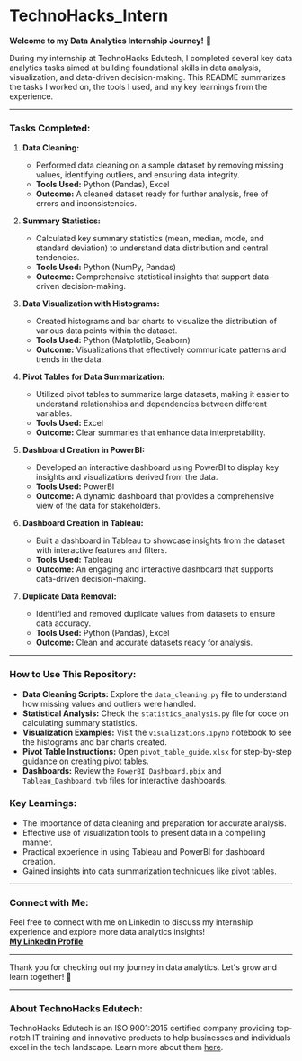 # TechnoHacks_Intern


**Welcome to my Data Analytics Internship Journey!** 🚀

During my internship at TechnoHacks Edutech, I completed several key data analytics tasks aimed at building foundational skills in data analysis, visualization, and data-driven decision-making. This README summarizes the tasks I worked on, the tools I used, and my key learnings from the experience.

---

### **Tasks Completed:**

1. **Data Cleaning:**
   - Performed data cleaning on a sample dataset by removing missing values, identifying outliers, and ensuring data integrity.
   - **Tools Used:** Python (Pandas), Excel
   - **Outcome:** A cleaned dataset ready for further analysis, free of errors and inconsistencies.

2. **Summary Statistics:**
   - Calculated key summary statistics (mean, median, mode, and standard deviation) to understand data distribution and central tendencies.
   - **Tools Used:** Python (NumPy, Pandas)
   - **Outcome:** Comprehensive statistical insights that support data-driven decision-making.

3. **Data Visualization with Histograms:**
   - Created histograms and bar charts to visualize the distribution of various data points within the dataset.
   - **Tools Used:** Python (Matplotlib, Seaborn)
   - **Outcome:** Visualizations that effectively communicate patterns and trends in the data.

4. **Pivot Tables for Data Summarization:**
   - Utilized pivot tables to summarize large datasets, making it easier to understand relationships and dependencies between different variables.
   - **Tools Used:** Excel
   - **Outcome:** Clear summaries that enhance data interpretability.

5. **Dashboard Creation in PowerBI:**
   - Developed an interactive dashboard using PowerBI to display key insights and visualizations derived from the data.
   - **Tools Used:** PowerBI
   - **Outcome:** A dynamic dashboard that provides a comprehensive view of the data for stakeholders.

6. **Dashboard Creation in Tableau:**
   - Built a dashboard in Tableau to showcase insights from the dataset with interactive features and filters.
   - **Tools Used:** Tableau
   - **Outcome:** An engaging and interactive dashboard that supports data-driven decision-making.

7. **Duplicate Data Removal:**
   - Identified and removed duplicate values from datasets to ensure data accuracy.
   - **Tools Used:** Python (Pandas), Excel
   - **Outcome:** Clean and accurate datasets ready for analysis.

---

### **How to Use This Repository:**

- **Data Cleaning Scripts:** Explore the `data_cleaning.py` file to understand how missing values and outliers were handled.
- **Statistical Analysis:** Check the `statistics_analysis.py` file for code on calculating summary statistics.
- **Visualization Examples:** Visit the `visualizations.ipynb` notebook to see the histograms and bar charts created.
- **Pivot Table Instructions:** Open `pivot_table_guide.xlsx` for step-by-step guidance on creating pivot tables.
- **Dashboards:** Review the `PowerBI_Dashboard.pbix` and `Tableau_Dashboard.twb` files for interactive dashboards.
  
### **Key Learnings:**

- The importance of data cleaning and preparation for accurate analysis.
- Effective use of visualization tools to present data in a compelling manner.
- Practical experience in using Tableau and PowerBI for dashboard creation.
- Gained insights into data summarization techniques like pivot tables.

---

### **Connect with Me:**

Feel free to connect with me on LinkedIn to discuss my internship experience and explore more data analytics insights!  
**[My LinkedIn Profile](https://www.linkedin.com/in/yourprofilelink)**

---

Thank you for checking out my journey in data analytics. Let's grow and learn together! 🌱

---

### **About TechnoHacks Edutech:**

TechnoHacks Edutech is an ISO 9001:2015 certified company providing top-notch IT training and innovative products to help businesses and individuals excel in the tech landscape. Learn more about them [here](http://www.technohacks.co.in).
